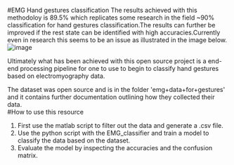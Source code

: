 #EMG Hand gestures classification 
The results achieved with this methodoloy is 89.5% which replicates some research in the field ~90% classification for hand gestures classification.The results can further be improved if 
the rest state can be identified with high accuracies.Currently even in research this seems to be an issue as illustrated in the image below.![image](https://github.com/user-attachments/assets/6f788eb1-edc4-4ff4-a570-d6818716243c) 


Ultimately what has been achieved with this open source project is a end-end processing pipeline for one to use to begin to classify hand gestures based on electromyography data.

The dataset was open source and is in the folder 'emg+data+for+gestures' and it contains further documentation outlining how they collected their data.  
#How to use this resource  
1. First use the matlab script to filter out the data and generate a .csv file. 
2. Use the python script with the EMG_classifier and train a model to classify the data based on the dataset.
3. Evaluate the model by inspecting the accuracies and the confusion matrix.



